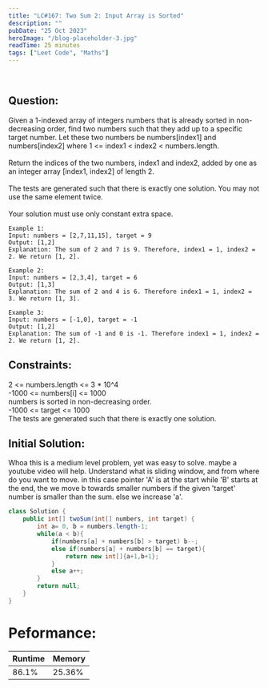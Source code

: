 ```yaml
---
title: "LC#167: Two Sum 2: Input Array is Sorted"
description: ""
pubDate: "25 Oct 2023"
heroImage: "/blog-placeholder-3.jpg"
readTime: 25 minutes
tags: ["Leet Code", "Maths"]
---
```


<br>

## Question: <br/>

<p class="pl-6">
    Given a 1-indexed array of integers numbers that is already sorted in non-decreasing order, find two numbers such that they add up to a specific target number. Let these two numbers be numbers[index1] and numbers[index2] where 1 <= index1 < index2 < numbers.length.
    <br/><br/>
    Return the indices of the two numbers, index1 and index2, added by one as an integer array [index1, index2] of length 2.
    <br/><br/>
    The tests are generated such that there is exactly one solution. You may not use the same element twice.
    <br/><br/>
    Your solution must use only constant extra space.
</p>
<p>

    Example 1:
    Input: numbers = [2,7,11,15], target = 9
    Output: [1,2]
    Explanation: The sum of 2 and 7 is 9. Therefore, index1 = 1, index2 = 2. We return [1, 2].

    Example 2:
    Input: numbers = [2,3,4], target = 6
    Output: [1,3]
    Explanation: The sum of 2 and 4 is 6. Therefore index1 = 1, index2 = 3. We return [1, 3].

    Example 3:
    Input: numbers = [-1,0], target = -1
    Output: [1,2]
    Explanation: The sum of -1 and 0 is -1. Therefore index1 = 1, index2 = 2. We return [1, 2].

</p>

## Constraints: <br/>

<p class="ml-6 bg-slate-300 rounded-md w-fit px-4">
    2 <= numbers.length <= 3 * 10^4 <br/>
    -1000 <= numbers[i] <= 1000 <br/>
    numbers is sorted in non-decreasing order. <br/>
    -1000 <= target <= 1000 <br/>
    The tests are generated such that there is exactly one solution.<br/>
</p>

## Initial Solution:

<p class="pl-6">
    Whoa this is a medium level problem, yet was easy to solve. maybe a youtube video will help.
    Understand what is sliding window, and from where do you want to move. in this case pointer 'A'
    is at the start while 'B' starts at the end, the we move b towards smaller numbers if the given 'target'
    number is smaller than the sum. else we increase 'a'.
</p>

```java
class Solution {
    public int[] twoSum(int[] numbers, int target) {
        int a= 0, b = numbers.length-1;
        while(a < b){
            if(numbers[a] + numbers[b] > target) b--;
            else if(numbers[a] + numbers[b] == target){
                return new int[]{a+1,b+1};
            }
            else a++;
        }
        return null;
    }
}
```

# Peformance:

| Runtime | Memory |
| ------- | ------ |
| 86.1%   | 25.36% |
